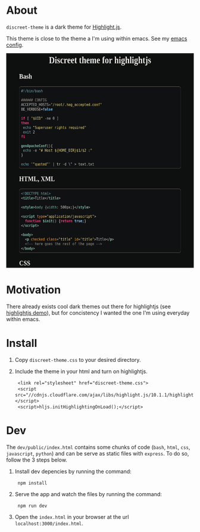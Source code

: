 # About

`discreet-theme` is a dark theme for [Highlight.js](http://highlightjs.org).

This theme is close to the theme a I'm using within emacs. See my
[emacs config](https://github.com/tonyaldon/emacs.d).

<img src="./discreet-theme.png" alt="discreet theme for Highlight.js"
width="600" height="575">

# Motivation

There already exists cool dark themes out there for highlightjs (see
[highlightjs demo](https://highlightjs.org/static/demo/)), but for
concistency I wanted the one I'm using everyday within emacs.

# Install

1. Copy `discreet-theme.css` to your desired directory.

2. Include the theme in your html and turn on highlightjs.

        <link rel="stylesheet" href="discreet-theme.css">
        <script src="//cdnjs.cloudflare.com/ajax/libs/highlight.js/10.1.1/highlight.min.js"></script>
        <script>hljs.initHighlightingOnLoad();</script>

# Dev

The `dev/public/index.html` contains some chunks of code (`bash`,
`html`, `css`, `javascript`, `python`) and can be serve as static
files with `express`. To do so, follow the 3 steps below.

1. Install dev depencies by running the command:

        npm install

2. Serve the app and watch the files by running the command:

        npm run dev

3. Open the `index.html` in your browser at the url `localhost:3000/index.html`.

